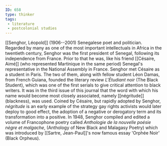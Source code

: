 ```yaml
---
ID: 658
type: thinker
tags: 
 - literature
 - postcolonial studies
---
```


[[Senghor, Léopold]]
(1906--2001) Senegalese poet and politician. Regarded by many as one of
the most important intellectuals in Africa in the twentieth century,
Senghor was the first president of Senegal, following its independence
from France. Prior to that he was, like his friend [[Césaire, Aimé]] (who represented
Martinique in the same period) Senegal's representative in the National
Assembly in France. Senghor met Césaire as a student in Paris. The two
of them, along with fellow student Léon Damas, from French Guiana,
founded the literary review *L'Étudiant noir* (The Black Student), which
was one of the first serials to give critical attention to black
writers. It was in the third issue of this journal that the word with
which his name would become most closely associated, namely
[[négritude]] (blackness),
was used. Coined by Césaire, but rapidly adopted by Senghor, *négritude*
is an early example of the strategy gay rights activists would later
deploy to good effect, the adoption of a negative or derogatory term and
its transformation into a positive. In 1948, Senghor compiled and edited
a volume of Francophone poetry called *Anthologie de la nouvelle poésie
nègre et malgache*, (Anthology of New Black and Malagasy Poetry) which
was introduced by [[Sartre, Jean-Paul]]'s now famous essay
'Orphée Noir' (Black Orpheus).
